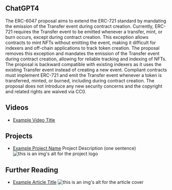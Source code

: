 ## ChatGPT4

The ERC-6047 proposal aims to extend the ERC-721 standard by mandating the emission of the Transfer event during contract creation. Currently, ERC-721 requires the Transfer event to be emitted whenever a transfer, mint, or burn occurs, except during contract creation. This exception allows contracts to mint NFTs without emitting the event, making it difficult for indexers and off-chain applications to track token creation. The proposal removes this exception and mandates the emission of the Transfer event during contract creation, allowing for reliable tracking and indexing of NFTs. The proposal is backward compatible with existing indexers as it uses the existing Transfer event instead of creating a new event. Compliant contracts must implement ERC-721 and emit the Transfer event whenever a token is transferred, minted, or burned, including during contract creation. The proposal does not introduce any new security concerns and the copyright and related rights are waived via CC0.

## Videos

- [Example Video Title](https://www.youtube.com/watch?v=TDGq4aeevgY)

## Projects

- [Example Project Name](https://xxxx.xxx/xxxxx) Project Description (one sentence) ![this is an img's alt for the project logo](https://xxxx.xxx/project-logo.xxx)

## Further Reading

- [Example Article Title](https://xxxx.xxx/xxxxx) ![this is an img's alt for the article cover](https://xxxx.xxx/article-cover.xxx)
